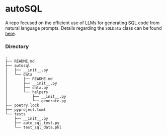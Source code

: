 # autoSQL
A repo focused on the efficient use of LLMs for generating SQL code from natural language prompts. Details regarding the `SQLData` class can be found [here](https://github.com/denverbaumgartner/autoSQL/tree/main/autoSQL/autosql/data).

### Directory 

```
.
├── README.md
├── autosql
│   ├── __init__.py
│   └── data
│       ├── README.md
│       ├── __init__.py
│       ├── data.py
│       └── helpers
│           ├── __init__.py
│           └── generate.py
├── poetry.lock
├── pyproject.toml
└── tests
    ├── __init__.py
    ├── auto_sql_test.py
    └── test_sql_data.pkl
```
